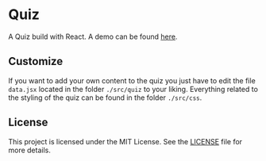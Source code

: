 # Quiz

A Quiz build with React. A demo can be found [here](https://projects.timschneider.xyz/quiz).

## Customize

If you want to add your own content to the quiz you just have to edit the file `data.jsx` located in the folder `./src/quiz` to your liking. Everything related to the styling of the quiz can be found in the folder `./src/css`.

## License

This project is licensed under the MIT License. See the [LICENSE](LICENSE) file for more details.
